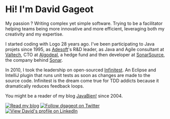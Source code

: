 # Hi! I'm David Gageot

My passion ? Writing complex yet simple software. Trying to be a facilitator helping teams being more innovative and more efficient, leveraging both my creativity and my expertise.

I started coding with Logo 28 years ago. I've been participating to Java projets since 1995, as [Adesoft](http://fr.adesoft.com/)'s R&amp;D leader, as Java and Agile consultant at [Valtech](http://www.valtech.fr/fr/index/it.html), CTO at [Algodeal](http://blog.javabien.net/?s=algodeal), a hedge fund and then developer at [SonarSource](http://www.sonarsource.com), the company behind [Sonar](http://www.sonarsource.org).

In 2010, I took the leadership on open-sourced [Infinitest](http://infinitest.github.com). An Eclipse and IntelliJ plugin that runs unit tests as soon as changes are made to the source code. Infinitest is the dream come true for TDD addicts because it dramatically reduces feedback loops.

You might be a reader of my blog [JavaBien!](http://javabien.net/) since 2004.

<div class="social">
    <a href="http://fusion.google.com/add?source=atgs&feedurl=http%3A//javabien.net/feed/"><img src="/assets/img/rss.png" alt="Read my blog"/></a>
    <a href="http://www.twitter.com/dgageot"><img src="/assets/img/twitter.png" alt="Follow dgageot on Twitter"/></a>
    <a href="http://linkedin.com/in/davidgageot"><img src="/assets/img/in.png" alt="View David's profile on LinkedIn"/></a>
</div>
